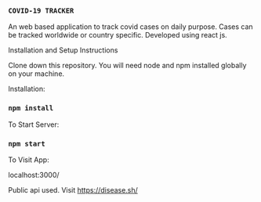 ### `COVID-19 TRACKER`

An web based application to track covid cases on daily purpose. Cases can be tracked worldwide or country specific.
Developed using react js.

Installation and Setup Instructions

Clone down this repository. You will need node and npm installed globally on your machine.

Installation:

### `npm install`

To Start Server:

### `npm start`

To Visit App:

localhost:3000/

Public api used. Visit https://disease.sh/
